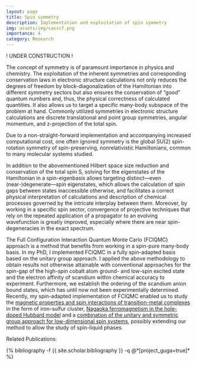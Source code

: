 ```yaml
---
layout: page
title: Spin symmetry 
description: Implementation and exploitation of spin symmetry
img: assets/img/casscf.png
importance: 4
category: Research
---
```


! UNDER CONSTRUCTION ! <br>

<p>
The concept of symmetry is of paramount importance in physics and chemistry. The exploitation of the inherent symmetries and corresponding conservation laws in electronic structure calculations not only reduces the degrees of freedom by block-diagonalization of the Hamiltonian into different symmetry sectors but also ensures the conservation of “good” quantum numbers and, thus, the physical correctness of calculated quantities. It also allows us to target a specific many-body subspace of the problem at hand. Commonly utilized symmetries in electronic structure calculations are discrete translational and point group symmetries, angular momentum, and z-projection of the total spin. 

Due to a non-straight-forward implementation and accompanying increased computational cost, one often ignored symmetry is the global SU(2) spin-rotation symmetry of spin-preserving, nonrelativistic Hamiltonians, common to many molecular systems studied.

</p>

<p>
    In addition to the abovementioned Hilbert space size reduction and conservation of the total spin S, solving for the eigenstates of the Hamiltonian in a spin-eigenbasis allows targeting distinct—even (near-)degenerate—spin eigenstates, which allows the calculation of spin gaps between states inaccessible otherwise, and facilitates a correct physical interpretation of calculations and description of chemical processes governed by the intricate interplay between them. Moreover, by working in a specific spin sector, convergence of projective techniques that rely on the repeated application of a propagator to an evolving wavefunction is greatly improved, especially where there are near spin-degeneracies in the exact spectrum.
</p>

<p>
The Full Configuration Interaction Quantum Monte Carlo (FCIQMC) approach is a method that benefits from working in a spin-pure many-body basis. 
In my PhD, I implemented FCIQMC in a fully spin-adapted basis based on the unitary group approach. 
I applied the above methodology to obtain results not otherwise attainable with conventional approaches for the spin-gap of the high-spin cobalt atom ground- and low-spin excited state and the electron affinity of scandium within chemical accuracy to experiment.
Furthermore, we establish the ordering of the scandium anion bound states, which has until now not been experimentally determined. 
	Recently, my spin-adapted implementation of FCIQMC enabled us to study the 
	<a href='https://pubs.acs.org/doi/full/10.1021/acs.jctc.1c00589'>magnetic
		properties and spin interactions of transition-metal complexes</a> in the form of iron-sulfur cluster, <a href='https://journals.aps.org/prb/abstract/10.1103/PhysRevB.104.235102'>Nagaoka ferromagnetism in the hole-doped Hubbard model</a> and a <a href='https://journals.aps.org/prb/abstract/10.1103/PhysRevB.105.195123'>combination of the unitary and symmetric group approach for low-dimensional spin systems</a>, possibly extending our method to allow the study of spin-liquid phases.
    
</p>

Related Publications: 
<div class="publications">
    {% bibliography -f {{ site.scholar.bibliography }} -q @*[project_guga=true]* %}
</div>
